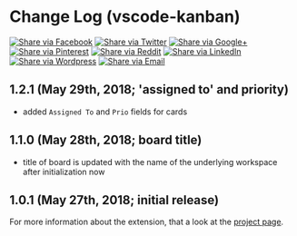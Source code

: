# Change Log (vscode-kanban)

[![Share via Facebook](https://raw.githubusercontent.com/mkloubert/vscode-kanban/master/img/share/Facebook.png)](https://www.facebook.com/sharer/sharer.php?u=https%3A%2F%2Fmarketplace.visualstudio.com%2Fitems%3FitemName%3Dmkloubert.vscode-kanban&quote=VSCode%20Kanban) [![Share via Twitter](https://raw.githubusercontent.com/mkloubert/vscode-kanban/master/img/share/Twitter.png)](https://twitter.com/intent/tweet?source=https%3A%2F%2Fmarketplace.visualstudio.com%2Fitems%3FitemName%3Dmkloubert.vscode-kanban&text=VSCode%20Kanban:%20https%3A%2F%2Fmarketplace.visualstudio.com%2Fitems%3FitemName%3Dmkloubert.vscode-kanban&via=mjkloubert) [![Share via Google+](https://raw.githubusercontent.com/mkloubert/vscode-kanban/master/img/share/Google+.png)](https://plus.google.com/share?url=https%3A%2F%2Fmarketplace.visualstudio.com%2Fitems%3FitemName%3Dmkloubert.vscode-kanban) [![Share via Pinterest](https://raw.githubusercontent.com/mkloubert/vscode-kanban/master/img/share/Pinterest.png)](http://pinterest.com/pin/create/button/?url=https%3A%2F%2Fmarketplace.visualstudio.com%2Fitems%3FitemName%3Dmkloubert.vscode-kanban&description=Visual%20Studio%20Code%20extension%2C%20which%20receives%20and%20shows%20git%20events%20from%20webhooks.) [![Share via Reddit](https://raw.githubusercontent.com/mkloubert/vscode-kanban/master/img/share/Reddit.png)](http://www.reddit.com/submit?url=https%3A%2F%2Fmarketplace.visualstudio.com%2Fitems%3FitemName%3Dmkloubert.vscode-kanban&title=VSCode%20Kanban) [![Share via LinkedIn](https://raw.githubusercontent.com/mkloubert/vscode-kanban/master/img/share/LinkedIn.png)](http://www.linkedin.com/shareArticle?mini=true&url=https%3A%2F%2Fmarketplace.visualstudio.com%2Fitems%3FitemName%3Dmkloubert.vscode-kanban&title=VSCode%20Kanban&summary=Visual%20Studio%20Code%20extension%2C%20which%20receives%20and%20shows%20git%20events%20from%20webhooks.&source=https%3A%2F%2Fmarketplace.visualstudio.com%2Fitems%3FitemName%3Dmkloubert.vscode-kanban) [![Share via Wordpress](https://raw.githubusercontent.com/mkloubert/vscode-kanban/master/img/share/Wordpress.png)](http://wordpress.com/press-this.php?u=https%3A%2F%2Fmarketplace.visualstudio.com%2Fitems%3FitemName%3Dmkloubert.vscode-kanban&quote=VSCode%20Kanban&s=Visual%20Studio%20Code%20extension%2C%20which%20receives%20and%20shows%20git%20events%20from%20webhooks.) [![Share via Email](https://raw.githubusercontent.com/mkloubert/vscode-kanban/master/img/share/Email.png)](mailto:?subject=VSCode%20Kanban&body=Visual%20Studio%20Code%20extension%2C%20which%20receives%20and%20shows%20git%20events%20from%20webhooks.:%20https%3A%2F%2Fmarketplace.visualstudio.com%2Fitems%3FitemName%3Dmkloubert.vscode-kanban)

## 1.2.1 (May 29th, 2018; 'assigned to' and priority)

* added `Assigned To` and `Prio` fields for cards

## 1.1.0 (May 28th, 2018; board title)

* title of board is updated with the name of the underlying workspace after initialization now

## 1.0.1 (May 27th, 2018; initial release)

For more information about the extension, that a look at the [project page](https://github.com/mkloubert/vscode-kanban).

